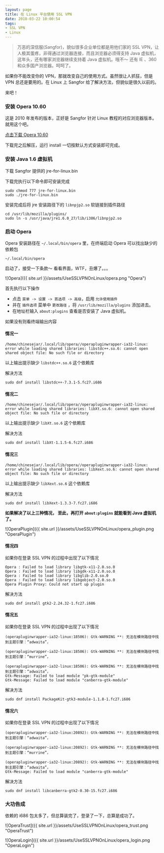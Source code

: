 ```yaml
---
layout: page
title: 在 Linux 平台使用 SSL VPN
date: 2018-03-22 10:00:54
tags:
- SSL VPN
- Linux
---
```


> 万恶的深信服(Sangfor)，貌似很多企业单位都是用他们家的 SSL VPN，让人极其蛋疼，非得通过浏览器连接，而且浏览器必须得支持 Java 虚拟机，这年头，还有哪家浏览器继续支持着 Java 虚拟机。哦不～ 还有 IE 、360 和众多国产浏览器。呵呵了。

如果你不能改变你的 VPN，那就改变自己的使用方式。虽然很让人抓狂，但是 VPN 总还是要用的。在 Linux 上 Sangfor 给了解决方法，但貌似是很久以前的。

来吧！

### 安装 Opera 10.60

这是 2010 年发布的版本，正好是 Sangfor 针对 Linux 教程的对应浏览器版本。就用这个吧。

[点击下载 Opera 10.60](!https://pan.baidu.com/s/1miNZCla)

下载完之后解压，运行 install 一切按默认方式安装即可完成。

### 安装 Java 1.6 虚拟机

下载 Sangfor 提供的 jre-for-linux.bin

下载完执行以下命令即可安装完成

```
sudo chmod 777 jre-for-linux.bin
sudo ./jre-for-linux.bin
```

安装完成后将 jre 安装路径下的 `libnpjp2.so` 软链接到插件路径

```
cd /usr/lib/mozilla/plugins/
sudo ln -s /usr/java/jre1.6.0_27/lib/i386/libnpjp2.so
```

### 启动 Opera

Opera 安装路径在 `~/.local/bin/opera` 里，在终端启动 Opera 可以找出缺少的依赖包

```
~/.local/bin/opera
```

启动了，接受一下条款～ 看看界面，WTF，丑爆了。。。

![Opera]({{ site.url }}/assets/UseSSLVPNOnLinux/opera.png "Opera")

首先执行以下操作

- 点击 `菜单 -> 设置 -> 首选项 -> 高级`，启用 `允许使用插件`
- 并在 `插件选项` 菜单中 `更改路径` ，将 `/usr/lib/mozilla/plugins` 添加进去。
- 在地址栏输入 `about:plugins` 查看是否安装了 Java 虚拟机。

如果没有则看终端输出内容

#### 情况一

```
/home/chinesejar/.local/lib/opera//operapluginwrapper-ia32-linux: error while loading shared libraries: libstdc++.so.6: cannot open shared object file: No such file or directory
```

以上输出提示缺少 `libstdc++.so.6` 这个依赖库

解决方法

```
sudo dnf install libstdc++-7.3.1-5.fc27.i686
```

#### 情况二

```
/home/chinesejar/.local/lib/opera//operapluginwrapper-ia32-linux: error while loading shared libraries: libXt.so.6: cannot open shared object file: No such file or directory
```

以上输出提示缺少 `libXt.so.6` 这个依赖库

解决方法

```
sudo dnf install libXt-1.1.5-6.fc27.i686
```

#### 情况三

```
/home/chinesejar/.local/lib/opera//operapluginwrapper-ia32-linux: error while loading shared libraries: libXext.so.6: cannot open shared object file: No such file or directory
```

以上输出提示缺少 `libXext.so.6` 这个依赖库

解决方法

```
sudo dnf install libXext-1.3.3-7.fc27.i686
```

**如果解决了以上三种情况， 至此，再打开 `about:plugins` 就能看到 Java 虚拟机了。**

![OperaPlugin]({{ site.url }}/assets/UseSSLVPNOnLinux/opera_plugin.png "OperaPlugin")

#### 情况四

如果你在登录 SSL VPN 的过程中出现了以下情况

```
Opera : Failed to load library libgtk-x11-2.0.so.0
Opera : Failed to load library libgdk-x11-2.0.so.0
Opera : Failed to load library libglib-2.0.so.0
Opera : Failed to load library libgobject-2.0.so.0
Opera Plugin Proxy: Could not start up plugin
```

解决方法

```
sudo dnf install gtk2-2.24.32-1.fc27.i686
```

#### 情况五

如果你在登录 SSL VPN 的过程中出现了以下情况

```
(operapluginwrapper-ia32-linux:18506): Gtk-WARNING **: 无法在模块路径中找到主题引擎：“adwaita”，

(operapluginwrapper-ia32-linux:18506): Gtk-WARNING **: 无法在模块路径中找到主题引擎：“murrine”，

(operapluginwrapper-ia32-linux:18506): Gtk-WARNING **: 无法在模块路径中找到主题引擎：“adwaita”，
Gtk-Message: Failed to load module "pk-gtk-module"
Gtk-Message: Failed to load module "canberra-gtk-module"
```

解决方法

```
sudo dnf install PackageKit-gtk3-module-1.1.8-1.fc27.i686
```

#### 情况六

如果你在登录 SSL VPN 的过程中出现了以下情况

```
(operapluginwrapper-ia32-linux:20892): Gtk-WARNING **: 无法在模块路径中找到主题引擎：“adwaita”，

(operapluginwrapper-ia32-linux:20892): Gtk-WARNING **: 无法在模块路径中找到主题引擎：“murrine”，

(operapluginwrapper-ia32-linux:20892): Gtk-WARNING **: 无法在模块路径中找到主题引擎：“adwaita”，
Gtk-Message: Failed to load module "canberra-gtk-module"

```

解决方法

```
sudo dnf install libcanberra-gtk2-0.30-15.fc27.i686
```

### 大功告成

依赖的 i686 包太多了，但总算装完了，登录了一下，总算是成功了。

![OperaTrust]({{ site.url }}/assets/UseSSLVPNOnLinux/opera_trust.png "OperaTrust")

![OperaLogin]({{ site.url }}/assets/UseSSLVPNOnLinux/opera_login.png "OperaLogin")

